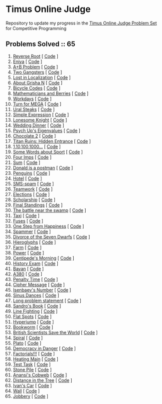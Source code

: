 # Timus Online Judge
Repository to update my progress in the [Timus Online Judge Problem Set](https://acm.timus.ru/problemset.aspx?space=1&page=all&skipac=False&sort=difficulty) for Competitive Programming

## Problems Solved :: 65
1. [Reverse Root](https://acm.timus.ru/problem.aspx?space=1&num=1001) [ [Code](https://github.com/shucshin/TimusOnlineJudge/blob/main/ReverseRoot.cpp) ]
1. [Eniya](https://acm.timus.ru/problem.aspx?space=1&num=1293) [ [Code](https://github.com/shucshin/TimusOnlineJudge/blob/main/Eniya.cpp) ]
1. [A+B Problem](https://acm.timus.ru/problem.aspx?space=1&num=1000) [ [Code](https://github.com/shucshin/TimusOnlineJudge/blob/main/A%2BBproblem.cpp) ]
1. [Two Gangsters](https://acm.timus.ru/problem.aspx?space=1&num=1409) [ [Code](https://github.com/shucshin/TimusOnlineJudge/blob/main/TwoGangsters.cpp) ]
1. [Lost in Localization](https://acm.timus.ru/problem.aspx?space=1&num=1785) [ [Code](https://github.com/shucshin/TimusOnlineJudge/blob/main/LostInLocalization.cpp) ]
1. [About Grisha N](https://acm.timus.ru/problem.aspx?space=1&num=2012) [ [Code](https://github.com/shucshin/TimusOnlineJudge/blob/main/AboutGrishaN.cpp) ]
1. [Bicycle Codes](https://acm.timus.ru/problem.aspx?space=1&num=1877) [ [Code](https://github.com/shucshin/TimusOnlineJudge/blob/main/BicycleCodes.cpp) ]
1. [Mathematicians and Berries](https://acm.timus.ru/problem.aspx?space=1&num=2001) [ [Code](https://github.com/shucshin/TimusOnlineJudge/blob/main/MathematiciansAndBerries.cpp) ]
1. [Workdays](https://acm.timus.ru/problem.aspx?space=1&num=1264) [ [Code](https://github.com/shucshin/TimusOnlineJudge/blob/main/Workdays.cpp) ]
1. [Turn for MEGA](https://acm.timus.ru/problem.aspx?space=1&num=1787) [ [Code](https://github.com/shucshin/TimusOnlineJudge/blob/main/TurnForMEGA.cpp) ]
1. [Ural Steaks](https://acm.timus.ru/problem.aspx?space=1&num=1820) [ [Code](https://github.com/shucshin/TimusOnlineJudge/blob/main/UralSteaks.cpp) ]
1. [Simple Expression](https://acm.timus.ru/problem.aspx?space=1&num=2066) [ [Code](https://github.com/shucshin/TimusOnlineJudge/blob/main/SimpleExpression.cpp) ]
1. [Lonesome Knight](https://acm.timus.ru/problem.aspx?space=1&num=1197) [ [Code](https://github.com/shucshin/TimusOnlineJudge/blob/main/LonesomeKnight.cpp) ]
1. [Wedding Dinner](https://acm.timus.ru/problem.aspx?space=1&num=2100) [ [Code](https://github.com/shucshin/TimusOnlineJudge/blob/main/WeddingDinner.cpp) ]
1. [Psych Up's Eigenvalues](https://acm.timus.ru/problem.aspx?space=1&num=1880) [ [Code](https://github.com/shucshin/TimusOnlineJudge/blob/main/PsychUpsEigenvalues.cpp) ]
1. [Chocolate 2](https://acm.timus.ru/problem.aspx?space=1&num=1639) [ [Code](https://github.com/shucshin/TimusOnlineJudge/blob/main/Chocolate2.cpp) ]
1. [Titan Ruins: Hidden Entrance](https://acm.timus.ru/problem.aspx?space=1&num=1910) [ [Code](https://github.com/shucshin/TimusOnlineJudge/blob/main/TitanRuinsHiddenEntrance.cpp) ]
1. [1,10,100,1000...](https://acm.timus.ru/problem.aspx?space=1&num=1209) [ [Code](https://github.com/shucshin/TimusOnlineJudge/blob/main/1101001000.cpp) ]
1. [Some Words about Sport](https://acm.timus.ru/problem.aspx?space=1&num=1313) [ [Code](https://github.com/shucshin/TimusOnlineJudge/blob/main/SomeWordsAboutSport.cpp) ]
1. [Four Imps](https://acm.timus.ru/problem.aspx?space=1&num=1924) [ [Code](https://github.com/shucshin/TimusOnlineJudge/blob/main/FourImps.cpp) ]
1. [Sum](https://acm.timus.ru/problem.aspx?space=1&num=1068) [ [Code](https://github.com/shucshin/TimusOnlineJudge/blob/main/Sum.cpp) ]
1. [Donald is a postman](https://acm.timus.ru/problem.aspx?space=1&num=2023) [ [Code](https://github.com/shucshin/TimusOnlineJudge/blob/main/DonaldIsAPostman.cpp) ]
1. [Penguins](https://acm.timus.ru/problem.aspx?space=1&num=1585) [ [Code](https://github.com/shucshin/TimusOnlineJudge/blob/main/Penguins.cpp) ]
1. [Hotel](https://acm.timus.ru/problem.aspx?space=1&num=1319) [ [Code](https://github.com/shucshin/TimusOnlineJudge/blob/main/Hotel.cpp) ]
1. [SMS-spam](https://acm.timus.ru/problem.aspx?space=1&num=1567) [ [Code](https://github.com/shucshin/TimusOnlineJudge/blob/main/SMS-spam.cpp) ]
1. [Teamwork](https://acm.timus.ru/problem.aspx?space=1&num=1581) [ [Code](https://github.com/shucshin/TimusOnlineJudge/blob/main/Teamwork.cpp) ]
1. [Elections](https://acm.timus.ru/problem.aspx?space=1&num=1263) [ [Code](https://github.com/shucshin/TimusOnlineJudge/blob/main/Elections.cpp) ]
1. [Scholarship](https://acm.timus.ru/problem.aspx?space=1&num=2056) [ [Code](https://github.com/shucshin/TimusOnlineJudge/blob/main/Scholarship.cpp) ]
1. [Final Standings](https://acm.timus.ru/problem.aspx?space=1&num=1100) [ [Code](https://github.com/shucshin/TimusOnlineJudge/blob/main/FinalStandings.cpp) ]
1. [The battle near the swamp](https://acm.timus.ru/problem.aspx?space=1&num=1991) [ [Code](https://github.com/shucshin/TimusOnlineJudge/blob/main/TheBattleNearTheSwamp.cpp) ]
1. [Taxi](https://acm.timus.ru/problem.aspx?space=1&num=1607) [ [Code](https://github.com/shucshin/TimusOnlineJudge/blob/main/Taxi.cpp) ]
1. [Fuses](https://acm.timus.ru/problem.aspx?space=1&num=1327) [ [Code](https://github.com/shucshin/TimusOnlineJudge/blob/main/Fuses.cpp) ]
1. [One Step from Happiness](https://acm.timus.ru/problem.aspx?space=1&num=1493) [ [Code](https://github.com/shucshin/TimusOnlineJudge/blob/main/OneStepFromHappiness.cpp) ]
1. [Spammer](https://acm.timus.ru/problem.aspx?space=1&num=1496) [ [Code](https://github.com/shucshin/TimusOnlineJudge/blob/main/Spammer.cpp) ]
1. [Divorce of the Seven Dwarfs](https://acm.timus.ru/problem.aspx?space=1&num=1243) [ [Code](https://github.com/shucshin/TimusOnlineJudge/blob/main/DivorceOfTheSevenDwarfs.py) ]
1. [Hieroglyphs](https://acm.timus.ru/problem.aspx?space=1&num=1545) [ [Code](https://github.com/shucshin/TimusOnlineJudge/blob/main/Hieroglyphs.cpp) ]
1. [Farm](https://acm.timus.ru/problem.aspx?space=1&num=1349) [ [Code](https://github.com/shucshin/TimusOnlineJudge/blob/main/Farm.cpp) ]
1. [Power](https://acm.timus.ru/problem.aspx?space=1&num=1110) [ [Code](https://github.com/shucshin/TimusOnlineJudge/blob/main/Power.cpp) ]
1. [Centipede's Morning](https://acm.timus.ru/problem.aspx?space=1&num=1876) [ [Code](https://github.com/shucshin/TimusOnlineJudge/blob/main/CentepedesMorning.cpp) ]
1. [History Exam](https://acm.timus.ru/problem.aspx?space=1&num=1196) [ [Code](https://github.com/shucshin/TimusOnlineJudge/blob/main/HistoryExam.cpp) ]
1. [Bayan](https://acm.timus.ru/problem.aspx?space=1&num=1563) [ [Code](https://github.com/shucshin/TimusOnlineJudge/blob/main/Bayan.cpp) ]
1. [A380](https://acm.timus.ru/problem.aspx?space=1&num=1893) [ [Code](https://github.com/shucshin/TimusOnlineJudge/blob/main/A380.cpp) ]
1. [Penalty Time](https://acm.timus.ru/problem.aspx?space=1&num=1636) [ [Code](https://github.com/shucshin/TimusOnlineJudge/blob/main/PenaltyTime.cpp) ]
1. [Cipher Message](https://acm.timus.ru/problem.aspx?space=1&num=1654) [ [Code](https://github.com/shucshin/TimusOnlineJudge/blob/main/CipherMessage.cpp) ]
1. [Isenbaev's Number](https://acm.timus.ru/problem.aspx?space=1&num=1837) [ [Code](https://github.com/shucshin/TimusOnlineJudge/blob/main/IsenbaevNumber.cpp) ]
1. [Sinus Dances](https://acm.timus.ru/problem.aspx?space=1&num=1149) [ [Code](https://github.com/shucshin/TimusOnlineJudge/blob/main/SinusDances.cpp) ]
1. [Long problem statement](https://acm.timus.ru/problem.aspx?space=1&num=1881) [ [Code](https://github.com/shucshin/TimusOnlineJudge/blob/main/LongProblemStatement.cpp) ]
1. [Sandro's Book](https://acm.timus.ru/problem.aspx?space=1&num=1723) [ [Code](https://github.com/shucshin/TimusOnlineJudge/blob/main/SandrosBook.cpp) ]
1. [Line Fighting](https://acm.timus.ru/problem.aspx?space=1&num=2025) [ [Code](https://github.com/shucshin/TimusOnlineJudge/blob/main/LineFighting.cpp) ]
1. [Flat Spots](https://acm.timus.ru/problem.aspx?space=1&num=1617) [ [Code](https://github.com/shucshin/TimusOnlineJudge/blob/main/FlatSpots.cpp) ]
1. [Hyperjump](https://acm.timus.ru/problem.aspx?space=1&num=1296) [ [Code](https://github.com/shucshin/TimusOnlineJudge/blob/main/Hyperjump.cpp) ]
1. [Bookworm](https://acm.timus.ru/problem.aspx?space=1&num=1638) [ [Code](https://github.com/shucshin/TimusOnlineJudge/blob/main/Bookworm.cpp) ]
1. [British Scientists Save the World](https://acm.timus.ru/problem.aspx?space=1&num=1925) [ [Code](https://github.com/shucshin/TimusOnlineJudge/blob/main/BritishScientistsSaveWorld.cpp) ]
1. [Spiral](https://acm.timus.ru/problem.aspx?space=1&num=1224) [ [Code](https://github.com/shucshin/TimusOnlineJudge/blob/main/Spiral.cpp) ]
1. [Plato](https://acm.timus.ru/problem.aspx?space=1&num=2111) [ [Code](https://github.com/shucshin/TimusOnlineJudge/blob/main/Plato.cpp) ]
1. [Democracy in Danger](https://acm.timus.ru/problem.aspx?space=1&num=1025) [ [Code](https://github.com/shucshin/TimusOnlineJudge/blob/main/DemocracyInDanger.cpp) ]
1. [Factorials!!!](https://acm.timus.ru/problem.aspx?space=1&num=1083) [ [Code](https://github.com/shucshin/TimusOnlineJudge/blob/main/Factorials!!!.cpp) ]
1. [Heating Main](https://acm.timus.ru/problem.aspx?space=1&num=1457) [ [Code](https://github.com/shucshin/TimusOnlineJudge/blob/main/HeatingMain.cpp) ]
1. [Test Task](https://acm.timus.ru/problem.aspx?space=1&num=2002) [ [Code](https://github.com/shucshin/TimusOnlineJudge/blob/main/TestTask.cpp) ]
1. [Stone Pile](https://acm.timus.ru/problem.aspx?space=1&num=1005) [ [Code](https://github.com/shucshin/TimusOnlineJudge/blob/main/StonePile.cpp) ]
1. [Anansi's Cobweb](https://acm.timus.ru/problem.aspx?space=1&num=1671) [ [Code](https://github.com/shucshin/TimusOnlineJudge/blob/main/AnansisCobweb.cpp) ]
1. [Distance in the Tree](https://acm.timus.ru/problem.aspx?space=1&num=1471) [ [Code](https://github.com/shucshin/TimusOnlineJudge/blob/main/DistanceTree.cpp) ]
1. [Ivan's Car](https://acm.timus.ru/problem.aspx?space=1&num=1930) [ [Code](https://github.com/shucshin/TimusOnlineJudge/blob/main/IvansCar.cpp) ]
1. [Wall](https://acm.timus.ru/problem.aspx?space=1&num=1185) [ [Code](https://github.com/shucshin/TimusOnlineJudge/blob/main/Wall.cpp) ]
1. [Jobbery](https://acm.timus.ru/problem.aspx?space=1&num=1198) [ [Code](https://github.com/shucshin/TimusOnlineJudge/blob/main/Jobbery.cpp) ]